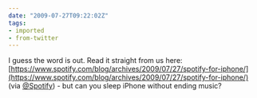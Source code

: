 ```yaml
---
date: "2009-07-27T09:22:02Z"
tags:
- imported
- from-twitter
---
```

I guess the word is out. Read it straight from us here: [https://www.spotify.com/blog/archives/2009/07/27/spotify-for-iphone/](https://www.spotify.com/blog/archives/2009/07/27/spotify-for-iphone/) \(via [@Spotify](https://twitter.com/Spotify)\) - but can you sleep iPhone without ending music?
